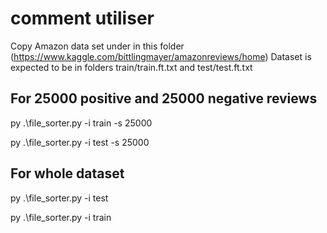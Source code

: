 # comment utiliser #
Copy Amazon data set under in this folder (https://www.kaggle.com/bittlingmayer/amazonreviews/home)
Dataset is expected to be in folders train/train.ft.txt and test/test.ft.txt

## For 25000 positive and 25000 negative reviews ##
py .\file_sorter.py -i train -s 25000 

py .\file_sorter.py -i test -s 25000


## For whole dataset ##
py .\file_sorter.py -i test

py .\file_sorter.py -i train


